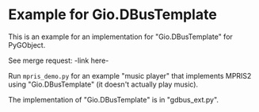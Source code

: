 # Example for Gio.DBusTemplate

This is an example for an implementation for "Gio.DBusTemplate" for PyGObject.

See merge request: -link here-

Run `mpris_demo.py` for an example "music player" that implements MPRIS2 using "Gio.DBusTemplate" 
(it doesn't actually play music).

The implementation of "Gio.DBusTemplate" is in "gdbus_ext.py". 
